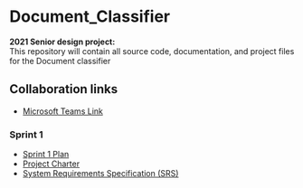 # Document_Classifier
**2021 Senior design project:**  
This repository will contain all source code, documentation, and project files for the Document classifier  

## Collaboration links  
 - [Microsoft Teams Link](https://teams.microsoft.com/l/team/19%3af56b8e0f734f4563a174f61ac9577839%40thread.tacv2/conversations?groupId=87e672ab-cec9-4ec0-9b67-a5f3a3a6bcce&tenantId=5cdc5b43-d7be-4caa-8173-729e3b0a62d9)  
### Sprint 1  
 - [Sprint 1 Plan](https://mavsuta-my.sharepoint.com/:p:/r/personal/xavier_wells_mavs_uta_edu/Documents/Sprint%201%20plan.pptx?d=wb3773eab9ba14323891c6255b09a8cba&csf=1&web=1&e=JeEWc4)  
 - [Project Charter](https://www.overleaf.com/6332792323msvptwvzfqcw)  
 - [System Requirements Specification (SRS)](https://www.overleaf.com/8819592613jzxqmbwvrgfg)  
